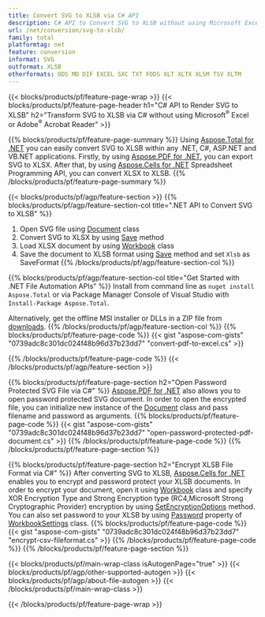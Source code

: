 ```yaml
---
title: Convert SVG to XLSB via C# API
description: C# API to Convert SVG to XLSB without using Microsoft Excel or Adobe Reader
url: /net/conversion/svg-to-xlsb/
family: total
platformtag: net
feature: conversion
informat: SVG
outformat: XLSB
otherformats: ODS MD DIF EXCEL SXC TXT FODS XLT XLTX XLSM TSV XLTM
---
```

{{< blocks/products/pf/feature-page-wrap >}}
{{< blocks/products/pf/feature-page-header h1="C# API to Render SVG to XLSB" h2="Transform SVG to XLSB via C# without using Microsoft<sup>&reg;</sup> Excel or Adobe<sup>&reg;</sup> Acrobat Reader" >}}

{{% blocks/products/pf/feature-page-summary %}}
Using [Aspose.Total for .NET](https://products.aspose.com/total/net/) you can easily convert SVG to XLSB within any .NET, C#, ASP.NET and VB.NET applications. Firstly, by using [Aspose.PDF for .NET](https://products.aspose.com/pdf/net/), you can export SVG to XLSX. After that, by using [Aspose.Cells for .NET](https://products.aspose.com/cells/net/) Spreadsheet Programming API, you can convert XLSX to XLSB. 
{{% /blocks/products/pf/feature-page-summary  %}}

{{< blocks/products/pf/agp/feature-section >}}
{{% blocks/products/pf/agp/feature-section-col title=".NET API to Convert SVG to XLSB" %}}
1. Open SVG file using [Document](https://apireference.aspose.com/pdf/net/aspose.pdf/document) class
2. Convert SVG to XLSX by using [Save](https://apireference.aspose.com/pdf/net/aspose.pdf.document/save/methods/5) method
3. Load XLSX document by using [Workbook](https://apireference.aspose.com/cells/net/aspose.cells/workbook) class 
4. Save the document to XLSB format using [Save](https://apireference.aspose.com/cells/net/aspose.cells.workbook/save/methods/4) method and set `Xlsb` as SaveFormat
{{% /blocks/products/pf/agp/feature-section-col %}}

{{% blocks/products/pf/agp/feature-section-col title="Get Started with .NET File Automation APIs" %}}
Install from command line as ```nuget install Aspose.Total``` or via Package Manager Console of Visual Studio with ```Install-Package Aspose.Total```.

Alternatively, get the offline MSI installer or DLLs in a ZIP file from [downloads](https://downloads.aspose.com/total/net).
{{% /blocks/products/pf/agp/feature-section-col %}}
{{% blocks/products/pf/feature-page-code %}}
{{< gist "aspose-com-gists" "0739adc8c301dc024f48b96d37b23dd7" "convert-pdf-to-excel.cs" >}}

{{% /blocks/products/pf/feature-page-code %}}
{{< /blocks/products/pf/agp/feature-section >}}

{{% blocks/products/pf/feature-page-section  h2="Open Password Protected SVG File via C#" %}}
[Aspose.PDF for .NET](https://products.aspose.com/pdf/net/) also allows you to open password protected SVG document. In order to open the encrypted file, you can initialize new instance of the  [Document](https://apireference.aspose.com/pdf/net/aspose.pdf/document) class and pass filename and password as arguments. 
{{% blocks/products/pf/feature-page-code %}}
{{< gist "aspose-com-gists" "0739adc8c301dc024f48b96d37b23dd7" "open-password-protected-pdf-document.cs" >}}
{{% /blocks/products/pf/feature-page-code  %}}
{{% /blocks/products/pf/feature-page-section %}}

{{% blocks/products/pf/feature-page-section  h2="Encrypt XLSB File Format via C#" %}}
After converting SVG to XLSB, [Aspose.Cells for .NET](https://products.aspose.com/cells/net/) enables you to encrypt and password protect your XLSB documents. In order to encrypt your document, open it using [Workbook](https://apireference.aspose.com/cells/net/aspose.cells/workbook) class and specify XOR Encryption Type and Strong Encryption type (RC4,Microsoft Strong Cryptographic Provider) encryption by using [SetEncryptionOptions](https://apireference.aspose.com/cells/net/aspose.cells/workbook/methods/setencryptionoptions) method. You can also set password to your XLSB by using [Password](https://apireference.aspose.com/cells/net/aspose.cells/workbooksettings/properties/password) property of [WorkbookSettings](https://apireference.aspose.com/cells/net/aspose.cells/workbooksettings) class.
{{% blocks/products/pf/feature-page-code %}}
{{< gist "aspose-com-gists" "0739adc8c301dc024f48b96d37b23dd7" "encrypt-csv-fileformat.cs" >}}
{{% /blocks/products/pf/feature-page-code  %}}
{{% /blocks/products/pf/feature-page-section %}}

{{< blocks/products/pf/main-wrap-class isAutogenPage="true" >}}
{{< blocks/products/pf/agp/other-supported-autogen >}}
{{< blocks/products/pf/agp/about-file-autogen >}}
{{< /blocks/products/pf/main-wrap-class >}}

{{< /blocks/products/pf/feature-page-wrap >}}